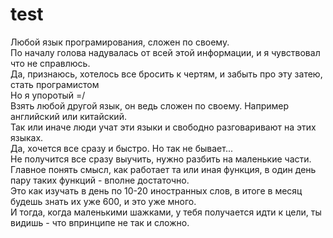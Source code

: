 # test
Любой язык програмирования, сложен по своему. <br>
По началу голова надувалась от всей этой информации, и я чувствовал что не справлюсь.<br>
Да, признаюсь, хотелось все бросить к чертям, и забыть про эту затею, стать програмистом <br>
Но я упоротый =/<br>
Взять любой другой язык, он ведь сложен по своему. Например английский или китайский.<br>
Так или иначе люди учат эти языки и свободно разговаривают на этих языках.<br>
Да, хочется все сразу и быстро. Но так не бывает...<br>
Не получится все сразу выучить, нужно разбить на маленькие части. <br>
Главное понять смысл, как работает та или иная функция,  в один день пару таких функций - вполне достаточно.<br>
Это как изучать в день по 10-20 иностранных слов, в итоге в месяц будешь знать их уже 600, и это уже много.<br>
И тогда, когда маленькими шажками, у тебя получается идти к цели, ты видишь - что впринципе не так и сложно. <br>
